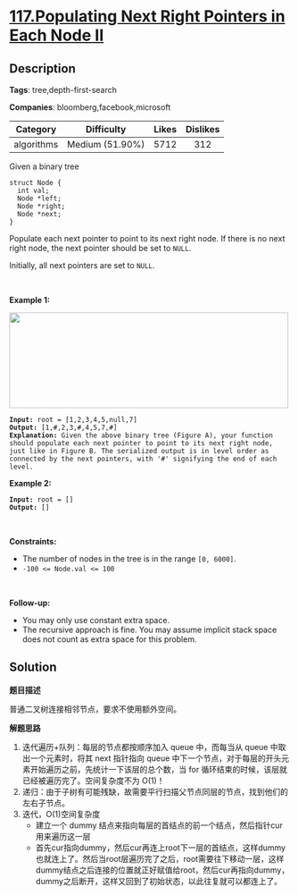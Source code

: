 # [117.Populating Next Right Pointers in Each Node II](https://leetcode.com/problems/populating-next-right-pointers-in-each-node-ii/description/)

## Description

**Tags**: tree,depth-first-search

**Companies**: bloomberg,facebook,microsoft

| Category | Difficulty | Likes | Dislikes |
| :------: | :--------: | :---: | :------: |
| algorithms | Medium (51.90%) | 5712 | 312 |

<p>Given a binary tree</p>
<pre><code>struct Node {
  int val;
  Node *left;
  Node *right;
  Node *next;
}</code></pre>
<p>Populate each next pointer to point to its next right node. If there is no next right node, the next pointer should be set to <code>NULL</code>.</p>
<p>Initially, all next pointers are set to <code>NULL</code>.</p>
<p>&nbsp;</p>
<p><strong class="example">Example 1:</strong></p>
<img alt="" src="https://assets.leetcode.com/uploads/2019/02/15/117_sample.png" style="width: 500px; height: 171px;" />
<pre><code><strong>Input:</strong> root = [1,2,3,4,5,null,7]
<strong>Output:</strong> [1,#,2,3,#,4,5,7,#]
<strong>Explanation: </strong>Given the above binary tree (Figure A), your function should populate each next pointer to point to its next right node, just like in Figure B. The serialized output is in level order as connected by the next pointers, with &#39;#&#39; signifying the end of each level.</code></pre>
<p><strong class="example">Example 2:</strong></p>
<pre><code><strong>Input:</strong> root = []
<strong>Output:</strong> []</code></pre>
<p>&nbsp;</p>
<p><strong>Constraints:</strong></p>
<ul>
  <li>The number of nodes in the tree is in the range <code>[0, 6000]</code>.</li>
  <li><code>-100 &lt;= Node.val &lt;= 100</code></li>
</ul>
<p>&nbsp;</p>
<p><strong>Follow-up:</strong></p>
<ul>
  <li>You may only use constant extra space.</li>
  <li>The recursive approach is fine. You may assume implicit stack space does not count as extra space for this problem.</li>
</ul>

## Solution

**题目描述**

普通二叉树连接相邻节点，要求不使用额外空间。

**解题思路**

1. 迭代遍历+队列：每层的节点都按顺序加入 queue 中，而每当从 queue 中取出一个元素时，将其 next 指针指向 queue 中下一个节点，对于每层的开头元素开始遍历之前，先统计一下该层的总个数，当 for 循环结束的时候，该层就已经被遍历完了。空间复杂度不为 O(1)！
2. 递归：由于子树有可能残缺，故需要平行扫描父节点同层的节点，找到他们的左右子节点。
3. 迭代，O(1)空间复杂度
   - 建立一个 dummy 结点来指向每层的首结点的前一个结点，然后指针cur用来遍历这一层
   - 首先cur指向dummy，然后cur再连上root下一层的首结点，这样dummy也就连上了。然后当root层遍历完了之后，root需要往下移动一层，这样dummy结点之后连接的位置就正好赋值给root，然后cur再指向dummy，dummy之后断开，这样又回到了初始状态，以此往复就可以都连上了。

